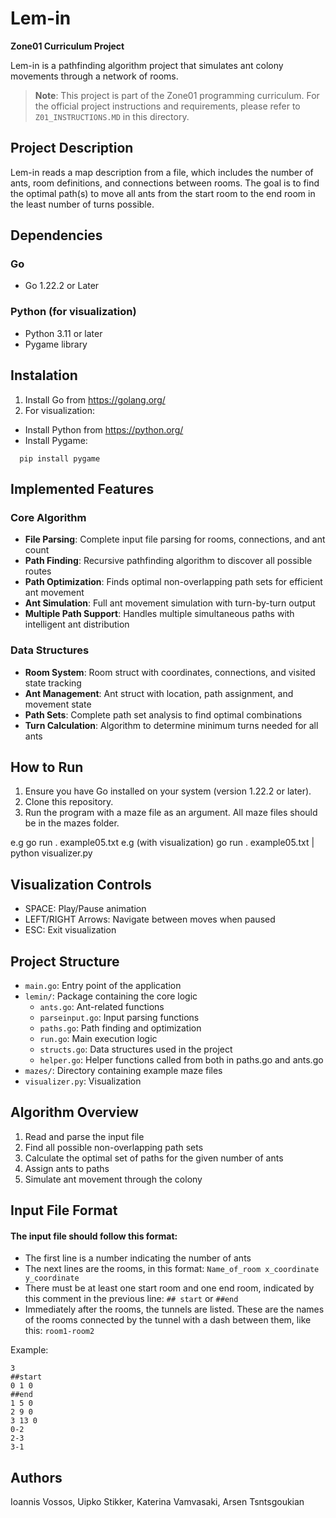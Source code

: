 # Lem-in

**Zone01 Curriculum Project**

Lem-in is a pathfinding algorithm project that simulates ant colony movements through a network of rooms.

> **Note**: This project is part of the Zone01 programming curriculum. For the official project instructions and requirements, please refer to `Z01_INSTRUCTIONS.MD` in this directory.

## Project Description

Lem-in reads a map description from a file, which includes the number of ants, room definitions, and connections between rooms. The goal is to find the optimal path(s) to move all ants from the start room to the end room in the least number of turns possible.

## Dependencies
### Go
- Go 1.22.2 or Later
### Python (for visualization)
- Python 3.11 or later
- Pygame library

## Instalation 
1. Install Go from https://golang.org/
2. For visualization:
  - Install Python from https://python.org/
  - Install Pygame:
  ```
    pip install pygame
  ```

## Implemented Features

### Core Algorithm
- **File Parsing**: Complete input file parsing for rooms, connections, and ant count
- **Path Finding**: Recursive pathfinding algorithm to discover all possible routes
- **Path Optimization**: Finds optimal non-overlapping path sets for efficient ant movement
- **Ant Simulation**: Full ant movement simulation with turn-by-turn output
- **Multiple Path Support**: Handles multiple simultaneous paths with intelligent ant distribution

### Data Structures
- **Room System**: Room struct with coordinates, connections, and visited state tracking
- **Ant Management**: Ant struct with location, path assignment, and movement state
- **Path Sets**: Complete path set analysis to find optimal combinations
- **Turn Calculation**: Algorithm to determine minimum turns needed for all ants

## How to Run

1. Ensure you have Go installed on your system (version 1.22.2 or later).
2. Clone this repository.
3. Run the program with a maze file as an argument. All maze files should be in the mazes folder.

e.g go run . example05.txt
e.g (with visualization) go run . example05.txt | python visualizer.py

## Visualization Controls
* SPACE: Play/Pause animation
* LEFT/RIGHT Arrows: Navigate between moves when paused
* ESC: Exit visualization


## Project Structure

- `main.go`: Entry point of the application
- `lemin/`: Package containing the core logic
  - `ants.go`: Ant-related functions
  - `parseinput.go`: Input parsing functions
  - `paths.go`: Path finding and optimization
  - `run.go`: Main execution logic
  - `structs.go`: Data structures used in the project
  - `helper.go`: Helper functions called from both in paths.go and ants.go
- `mazes/`: Directory containing example maze files
- `visualizer.py`: Visualization 

## Algorithm Overview

1. Read and parse the input file
2. Find all possible non-overlapping path sets
3. Calculate the optimal set of paths for the given number of ants
4. Assign ants to paths
5. Simulate ant movement through the colony

## Input File Format

#### The input file should follow this format: 
- The first line is a number indicating the number of ants
- The next lines are the rooms, in this format:
`Name_of_room x_coordinate y_coordinate`      
- There must be at least one start room and one end room, indicated by this comment in the previous line:
`## start` or `##end`
- Immediately after the rooms, the tunnels are listed. These are the names of the rooms connected by the tunnel with a dash between them, like this:
`room1-room2` 

Example:
```
3
##start
0 1 0
##end
1 5 0
2 9 0
3 13 0
0-2
2-3
3-1
```

## Authors

Ioannis Vossos, Uipko Stikker, Katerina Vamvasaki, Arsen Tsntsgoukian